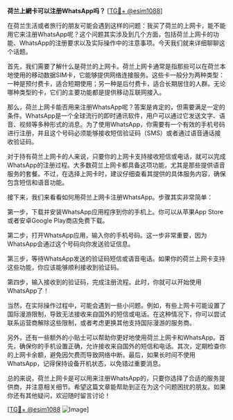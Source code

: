 **荷兰上網卡可以注册WhatsApp吗？** [[TG💪+ @esim1088](https://t.me/s/esim1088)]

在荷兰生活或者旅行的朋友可能会遇到这样的问题：我买了荷兰的上网卡，能不能用它来注册WhatsApp呢？这个问题其实涉及到几个方面，包括荷兰上网卡的功能、WhatsApp的注册要求以及实际操作中的注意事项。今天我们就来详细聊聊这个话题。

首先，我们需要了解什么是荷兰的上网卡。荷兰上网卡通常是指那些可以在荷兰本地使用的移动数据SIM卡，它能够提供网络连接服务。这些卡一般分为两种类型：一种是预付费卡，适合短期使用；另一种是后付费卡，适合长期居住的人群。无论哪种类型的卡，它们的主要功能都是提供移动互联网接入。

那么，荷兰上网卡能否用来注册WhatsApp呢？答案是肯定的，但需要满足一定的条件。WhatsApp是一个全球流行的即时通讯软件，用户可以通过它发送文字、语音、视频等多种形式的消息。为了使用WhatsApp，你需要有一个有效的手机号码进行注册，并且这个号码必须能够接收短信验证码（SMS）或者通过语音通话接收验证码。

对于持有荷兰上网卡的人来说，只要你的上网卡支持接收短信或电话，就可以完成WhatsApp的注册过程。大多数荷兰上网卡都具备这项功能，尤其是那些提供语音服务的套餐。不过，在选择上网卡时，建议仔细查看其提供的具体服务内容，确保包含短信和语音功能。

接下来，我们来看看如何用荷兰上网卡注册WhatsApp。步骤其实非常简单：

第一步，下载并安装WhatsApp应用程序到你的手机上。你可以从苹果App Store或者安卓Google Play商店免费下载。

第二步，打开WhatsApp应用，输入你的手机号码。这一步非常重要，因为WhatsApp会通过这个号码向你发送验证信息。

第三步，等待WhatsApp发送的验证码短信或语音电话。如果你的荷兰上网卡支持这些功能，你应该能够顺利接收到验证码。

第四步，输入接收到的验证码，完成注册流程。此时，你就可以开始使用WhatsApp了！

当然，在实际操作过程中，可能会遇到一些小问题。例如，有些上网卡可能设置了国际漫游限制，导致无法接收来自国外的短信或电话。在这种情况下，你可以尝试联系运营商解除这些限制，或者考虑更换其他支持国际漫游的服务商。

另外，还有一些额外的小贴士可以帮助你更好地使用荷兰上网卡和WhatsApp。首先，确保你的手机设置正确，允许接收来自国外的短信和电话。其次，定期检查你的上网卡余额，避免因欠费而导致网络中断。最后，如果长时间不使用WhatsApp，记得保持设备开机状态，以免错过重要消息。

总的来说，荷兰上网卡是可以用来注册WhatsApp的，只要你选择了合适的服务提供商，并注意相关细节。希望这篇文章能帮助到正在为这个问题困扰的朋友。如果你还有其他疑问，欢迎随时留言讨论！

[[TG💪+ @esim1088](https://t.me/s/esim1088) ![Image](https://i.postimg.cc/4NQfJmqS/Snipaste-2025-05-13-00-14-12.png)]